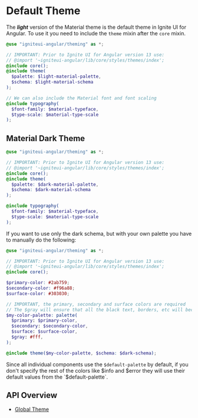 # Default Theme

The _**light**_ version of the Material theme is the default theme in Ignite UI for Angular. To use it you need to include the `theme` mixin after the `core` mixin.

```scss
@use "igniteui-angular/theming" as *;

// IMPORTANT: Prior to Ignite UI for Angular version 13 use:
// @import '~igniteui-angular/lib/core/styles/themes/index';
@include core();
@include theme(
  $palette: $light-material-palette,
  $schema: $light-material-schema
);

// We can also include the Material font and font scaling
@include typography(
  $font-family: $material-typeface,
  $type-scale: $material-type-scale
);
```

## Material Dark Theme

```scss
@use "igniteui-angular/theming" as *;

// IMPORTANT: Prior to Ignite UI for Angular version 13 use:
// @import '~igniteui-angular/lib/core/styles/themes/index';
@include core();
@include theme(
  $palette: $dark-material-palette,
  $schema: $dark-material-schema
);

@include typography(
  $font-family: $material-typeface,
  $type-scale: $material-type-scale
);
```

If you want to use only the dark schema, but with your own palette you have to manually do the following:

```scss
@use "igniteui-angular/theming" as *;

// IMPORTANT: Prior to Ignite UI for Angular version 13 use:
// @import '~igniteui-angular/lib/core/styles/themes/index';
@include core();

$primary-color: #2ab759;
$secondary-color: #f96a88;
$surface-color: #303030;

// IMPORTANT, the primary, secondary and surface colors are required
// The $gray will ensure that all the black text, borders, etc will become a shade of white in order to be visible against a dark background
$my-color-palette: palette(
  $primary: $primary-color,
  $secondary: $secondary-color,
  $surface: $surface-color,
  $gray: #fff,
);

@include theme($my-color-palette, $schema: $dark-schema);
```

Since all individual components use the `$default-palette` by default, if you don't specify the rest of the colors like $info and $error they will use their default values from the `$default-palette`.

## API Overview

- [Global Theme]({environment:sassApiUrl}/index.html#mixin-theme)
